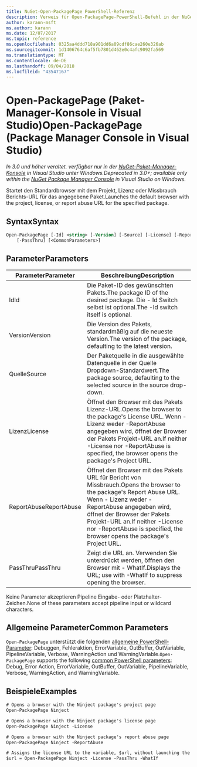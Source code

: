 ```yaml
---
title: NuGet-Open-PackagePage PowerShell-Referenz
description: Verweis für Open-PackagePage-PowerShell-Befehl in der NuGet-Paket-Manager-Konsole in Visual Studio.
author: karann-msft
ms.author: karann
ms.date: 12/07/2017
ms.topic: reference
ms.openlocfilehash: 0325aa4ddd718a901dd6a09cdf86cae260e326ab
ms.sourcegitcommit: 1d1406764c6af5fb7801d462e0c4afc9092fa569
ms.translationtype: MT
ms.contentlocale: de-DE
ms.lasthandoff: 09/04/2018
ms.locfileid: "43547167"
---
```

# <a name="open-packagepage-package-manager-console-in-visual-studio"></a><span data-ttu-id="be789-103">Open-PackagePage (Paket-Manager-Konsole in Visual Studio)</span><span class="sxs-lookup"><span data-stu-id="be789-103">Open-PackagePage (Package Manager Console in Visual Studio)</span></span>

<span data-ttu-id="be789-104">*In 3.0 und höher veraltet. verfügbar nur in der [NuGet-Paket-Manager-Konsole](package-manager-console.md) in Visual Studio unter Windows.*</span><span class="sxs-lookup"><span data-stu-id="be789-104">*Deprecated in 3.0+; available only within the [NuGet Package Manager Console](package-manager-console.md) in Visual Studio on Windows.*</span></span>

<span data-ttu-id="be789-105">Startet den Standardbrowser mit dem Projekt, Lizenz oder Missbrauch Berichts-URL für das angegebene Paket.</span><span class="sxs-lookup"><span data-stu-id="be789-105">Launches the default browser with the project, license, or report abuse URL for the specified package.</span></span>

## <a name="syntax"></a><span data-ttu-id="be789-106">Syntax</span><span class="sxs-lookup"><span data-stu-id="be789-106">Syntax</span></span>

```ps
Open-PackagePage [-Id] <string> [-Version] [-Source] [-License] [-ReportAbuse]
    [-PassThru] [<CommonParameters>]
```

## <a name="parameters"></a><span data-ttu-id="be789-107">Parameter</span><span class="sxs-lookup"><span data-stu-id="be789-107">Parameters</span></span>

| <span data-ttu-id="be789-108">Parameter</span><span class="sxs-lookup"><span data-stu-id="be789-108">Parameter</span></span> | <span data-ttu-id="be789-109">Beschreibung</span><span class="sxs-lookup"><span data-stu-id="be789-109">Description</span></span> |
| --- | --- |
| <span data-ttu-id="be789-110">Id</span><span class="sxs-lookup"><span data-stu-id="be789-110">Id</span></span> | <span data-ttu-id="be789-111">Die Paket-ID des gewünschten Pakets.</span><span class="sxs-lookup"><span data-stu-id="be789-111">The package ID of the desired package.</span></span> <span data-ttu-id="be789-112">Die - Id Switch selbst ist optional.</span><span class="sxs-lookup"><span data-stu-id="be789-112">The -Id switch itself is optional.</span></span> |
| <span data-ttu-id="be789-113">Version</span><span class="sxs-lookup"><span data-stu-id="be789-113">Version</span></span> | <span data-ttu-id="be789-114">Die Version des Pakets, standardmäßig auf die neueste Version.</span><span class="sxs-lookup"><span data-stu-id="be789-114">The version of the package, defaulting to the latest version.</span></span> |
| <span data-ttu-id="be789-115">Quelle</span><span class="sxs-lookup"><span data-stu-id="be789-115">Source</span></span> | <span data-ttu-id="be789-116">Der Paketquelle in die ausgewählte Datenquelle in der Quelle Dropdown-Standardwert.</span><span class="sxs-lookup"><span data-stu-id="be789-116">The package source, defaulting to the selected source in the source drop-down.</span></span> |
| <span data-ttu-id="be789-117">Lizenz</span><span class="sxs-lookup"><span data-stu-id="be789-117">License</span></span> | <span data-ttu-id="be789-118">Öffnet den Browser mit des Pakets Lizenz-URL.</span><span class="sxs-lookup"><span data-stu-id="be789-118">Opens the browser to the package's License URL.</span></span> <span data-ttu-id="be789-119">Wenn - Lizenz weder -ReportAbuse angegeben wird, öffnet der Browser der Pakets Projekt-URL an.</span><span class="sxs-lookup"><span data-stu-id="be789-119">If neither -License nor -ReportAbuse is specified, the browser opens the package's Project URL.</span></span> |
| <span data-ttu-id="be789-120">ReportAbuse</span><span class="sxs-lookup"><span data-stu-id="be789-120">ReportAbuse</span></span> | <span data-ttu-id="be789-121">Öffnet den Browser mit des Pakets URL für Bericht von Missbrauch.</span><span class="sxs-lookup"><span data-stu-id="be789-121">Opens the browser to the package's Report Abuse URL.</span></span> <span data-ttu-id="be789-122">Wenn - Lizenz weder -ReportAbuse angegeben wird, öffnet der Browser der Pakets Projekt-URL an.</span><span class="sxs-lookup"><span data-stu-id="be789-122">If neither -License nor -ReportAbuse is specified, the browser opens the package's Project URL.</span></span> |
| <span data-ttu-id="be789-123">PassThru</span><span class="sxs-lookup"><span data-stu-id="be789-123">PassThru</span></span> | <span data-ttu-id="be789-124">Zeigt die URL an. Verwenden Sie unterdrückt werden, öffnen den Browser mit - WhatIf.</span><span class="sxs-lookup"><span data-stu-id="be789-124">Displays the URL; use with -WhatIf to suppress opening the browser.</span></span> |

<span data-ttu-id="be789-125">Keine Parameter akzeptieren Pipeline Eingabe- oder Platzhalter-Zeichen.</span><span class="sxs-lookup"><span data-stu-id="be789-125">None of these parameters accept pipeline input or wildcard characters.</span></span>

## <a name="common-parameters"></a><span data-ttu-id="be789-126">Allgemeine Parameter</span><span class="sxs-lookup"><span data-stu-id="be789-126">Common Parameters</span></span>

<span data-ttu-id="be789-127">`Open-PackagePage` unterstützt die folgenden [allgemeine PowerShell-Parameter](http://go.microsoft.com/fwlink/?LinkID=113216): Debuggen, Fehleraktion, ErrorVariable, OutBuffer, OutVariable, PipelineVariable, Verbose, WarningAction und WarningVariable.</span><span class="sxs-lookup"><span data-stu-id="be789-127">`Open-PackagePage` supports the following [common PowerShell parameters](http://go.microsoft.com/fwlink/?LinkID=113216): Debug, Error Action, ErrorVariable, OutBuffer, OutVariable, PipelineVariable, Verbose, WarningAction, and WarningVariable.</span></span>

## <a name="examples"></a><span data-ttu-id="be789-128">Beispiele</span><span class="sxs-lookup"><span data-stu-id="be789-128">Examples</span></span>

```ps
# Opens a browser with the Ninject package's project page
Open-PackagePage Ninject

# Opens a browser with the Ninject package's license page
Open-PackagePage Ninject -License

# Opens a browser with the Ninject package's report abuse page  
Open-PackagePage Ninject -ReportAbuse

# Assigns the license URL to the variable, $url, without launching the browser
$url = Open-PackagePage Ninject -License -PassThru -WhatIf
```